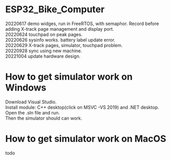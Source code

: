 # ESP32_Bike_Computer
20220617 demo widges, run in FreeRTOS, with semaphor. Record before adding X-track page management and display port.  
20220624 touchpad on peak pages.  
20220626 sysinfo works. battery label update error.  
20220629 X-track pages, simulator, touchpad problem.  
20220928 sync using new machine.  
20221004 update hardware design.  

# How to get simulator work on Windows
Download Visual Studio.  
Install module: C++ desktop(click on MSVC -VS 2019) and .NET desktop.  
Open the .sln file and run.  
Then the simulator should can work.  

# How to get simulator work on MacOS
todo 
